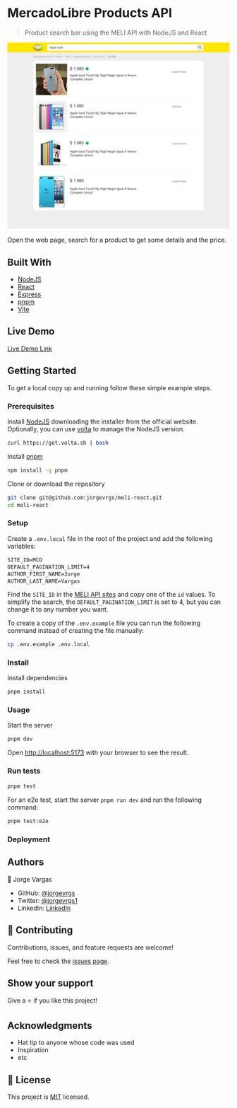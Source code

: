 # MercadoLibre Products API

> Product search bar using the MELI API with NodeJS and React

![screenshot](./app_screenshot.png)

Open the web page, search for a product to get some details and the price.

## Built With

- [NodeJS](https://nodejs.org/en/)
- [React](https://reactjs.org/)
- [Express](https://expressjs.com/)
- [pnpm](https://pnpm.js.org/)
- [Vite](https://vitejs.dev/)

## Live Demo

[Live Demo Link](https://livedemo.com)

## Getting Started

To get a local copy up and running follow these simple example steps.

### Prerequisites

Install [NodeJS](https://nodejs.org/en/) downloading the installer from the official website. Optionally, you can use [volta](https://volta.sh/) to manage the NodeJS version.

```bash
curl https://get.volta.sh | bash
```

Install [pnpm](https://pnpm.js.org/)

```bash
npm install -g pnpm
```

Clone or download the repository

```bash
git clone git@github.com:jorgevrgs/meli-react.git
cd meli-react
```

### Setup

Create a `.env.local` file in the root of the project and add the following variables:

```env
SITE_ID=MCO
DEFAULT_PAGINATION_LIMIT=4
AUTHOR_FIRST_NAME=Jorge
AUTHOR_LAST_NAME=Vargas
```

Find the `SITE_ID` in the [MELI API sites](https://api.mercadolibre.com/sites) and copy one of the `id` values. To simplify the search, the `DEFAULT_PAGINATION_LIMIT` is set to 4, but you can change it to any number you want.

To create a copy of the `.env.example` file you can run the following command instead of creating the file manually:

```bash
cp .env.example .env.local
```

### Install

Install dependencies

```bash
pnpm install
```

### Usage

Start the server

```bash
pnpm dev
```

Open [http://localhost:5173](http://localhost:5173) with your browser to see the result.

### Run tests

```bash
pnpm test
```

For an e2e test, start the server `pnpm run dev` and run the following command:

```bash
pnpm test:e2e
```

### Deployment

## Authors

👤 Jorge Vargas

- GitHub: [@jorgevrgs](https://github.com/jorgevrgs)
- Twitter: [@jorgevrgs1](https://twitter.com/jorgevrgs1)
- LinkedIn: [LinkedIn](https://linkedin.com/in/jevargaslarrota)

## 🤝 Contributing

Contributions, issues, and feature requests are welcome!

Feel free to check the [issues page](../../issues/).

## Show your support

Give a ⭐️ if you like this project!

## Acknowledgments

- Hat tip to anyone whose code was used
- Inspiration
- etc

## 📝 License

This project is [MIT](./MIT.md) licensed.
